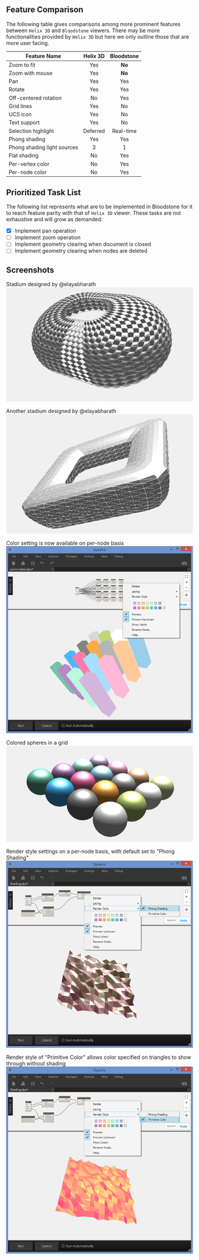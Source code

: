 
Feature Comparison
-----
The following table gives comparisons among more prominent features between ```Helix 3D``` and ```Bloodstone``` viewers. There may be more functionalities provided by ```Helix 3D``` but here we only outline those that are more user facing.

| Feature Name | Helix 3D | Bloodstone |
| ------------ |:--------:|:----------:|
| Zoom to fit | Yes | **No** |
| Zoom with mouse | Yes | **No** |
| Pan | Yes | Yes |
| Rotate | Yes | Yes |
| Off-centered rotation | No | Yes |
| Grid lines | Yes | No |
| UCS icon | Yes | No |
| Text support | Yes | No |
| Selection highlight | Deferred | Real-time |
| Phong shading | Yes | Yes |
| Phong shading light sources | 3 | 1 |
| Flat shading | No | Yes |
| Per-vertex color | No | Yes |
| Per-node color | No | Yes |

Prioritized Task List
-----
The following list represents what are to be implemented in Bloodstone for it to reach feature parity with that of ```Helix 3D``` viewer. These tasks are not exhaustive and will grow as demanded:

- [x] Implement pan operation
- [ ] Implement zoom operation
- [ ] Implement geometry clearing when document is closed
- [ ] Implement geometry clearing when nodes are deleted

Screenshots
-----
Stadium designed by @elayabharath
![Image](https://raw.githubusercontent.com/DynamoDS/Dynamo/Bloodstone/doc/img/eb-stadium-v0.png)

Another stadium designed by @elayabharath
![Image](https://raw.githubusercontent.com/DynamoDS/Dynamo/Bloodstone/doc/img/eb-stadium-v1.png)

Color setting is now available on per-node basis
![Image](https://raw.githubusercontent.com/DynamoDS/Dynamo/Bloodstone/doc/img/node-and-primitive-colors.png)

Colored spheres in a grid
![Image](https://raw.githubusercontent.com/DynamoDS/Dynamo/Bloodstone/doc/img/colored-spheres.png)

Render style settings on a per-node basis, with default set to "Phong Shading"
![Image](https://raw.githubusercontent.com/DynamoDS/Dynamo/Bloodstone/doc/img/render-style-phong-shading.png)

Render style of "Primitive Color" allows color specified on triangles to show through without shading
![Image](https://raw.githubusercontent.com/DynamoDS/Dynamo/Bloodstone/doc/img/render-style-primitive-color.png)
